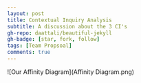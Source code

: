 ```yaml
---
layout: post
title: Contextual Inquiry Analysis
subtitle: A discussion about the 3 CI's
gh-repo: daattali/beautiful-jekyll
gh-badge: [star, fork, follow]
tags: [Team Propsoal]
comments: true
---
```

![Our Affinity Diagram](Affinity Diagram.png) 
